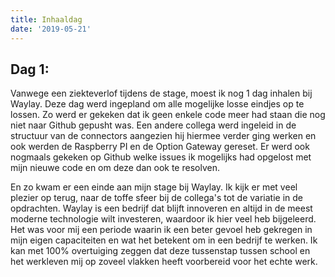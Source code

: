 ```yaml
---
title: Inhaaldag
date: '2019-05-21'
---
```


## Dag 1:

Vanwege een ziekteverlof tijdens de stage, moest ik nog 1 dag inhalen bij Waylay. Deze dag werd ingepland om alle mogelijke losse eindjes op te lossen. Zo werd er gekeken dat ik geen enkele code meer had staan die nog niet naar Github gepusht was. Een andere collega werd ingeleid in de structuur van de connectors aangezien hij hiermee verder ging werken en ook werden de Raspberry PI en de Option Gateway gereset. Er werd ook nogmaals gekeken op Github welke issues ik mogelijks had opgelost met mijn nieuwe code en om deze dan ook te resolven.

En zo kwam er een einde aan mijn stage bij Waylay. Ik kijk er met veel plezier op terug, naar de toffe sfeer bij de collega's tot de variatie in de opdrachten. Waylay is een bedrijf dat blijft innoveren en altijd in de meest moderne technologie wilt investeren, waardoor ik hier veel heb bijgeleerd. Het was voor mij een periode waarin ik een beter gevoel heb gekregen in mijn eigen capaciteiten en wat het betekent om in een bedrijf te werken. Ik kan met 100% overtuiging zeggen dat deze tussenstap tussen school en het werkleven mij op zoveel vlakken heeft voorbereid voor het echte werk.

